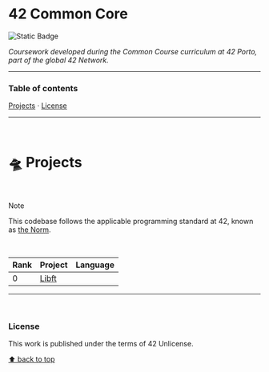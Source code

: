 # 42 Common Core
![Static Badge](https://img.shields.io/badge/42%20School-Common%20Core%20curriculum-%2315bbbb)

_Coursework developed during the Common Course curriculum at 42 Porto, part of the global 42 Network._
___


### Table of contents
[Projects](#flying_saucer-projects) · [License](#license)

___

</br>

# :flying_saucer: Projects

</br>

>[!NOTE]
>This codebase follows the applicable programming standard at 42, known as [the Norm](https://github.com/teresa-chow/42-common-core/blob/main/en_norm_v4_2023.pdf).

</br>

Rank | Project | Language
--|--|--
0 | [Libft](https://github.com/teresa-chow/42-libft) | 

___

</br>

### License
This work is published under the terms of 42 Unlicense.

[⬆ back to top](#42-common-core)
